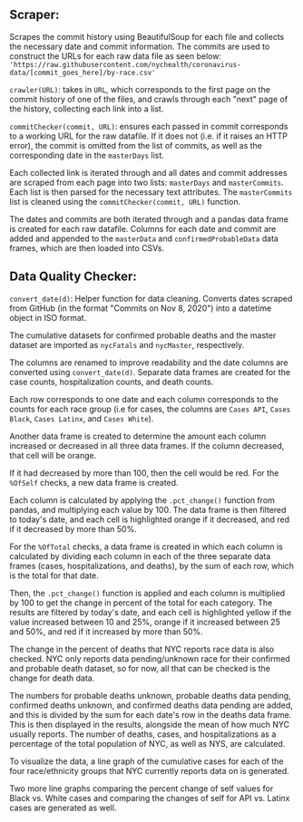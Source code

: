 ## Scraper:
Scrapes the commit history using BeautifulSoup for each file and collects the necessary date and commit information. The commits are used to construct the URLs for each raw data file as seen below:
`'https://raw.githubusercontent.com/nychealth/coronavirus-data/[commit_goes_here]/by-race.csv'`

`crawler(URL)`: takes in `URL`, which corresponds to the first page on the commit history of one of the files, and crawls through each "next" page of the history, collecting each link into a list.

`commitChecker(commit, URL)`: ensures each passed in commit corresponds to a working URL for the raw datafile. If it does not (i.e. if it raises an HTTP error), the commit is omitted from the list of commits, as well as the corresponding date in the `masterDays` list.

Each collected link is iterated through and all dates and commit addresses are scraped from each page into two lists: `masterDays` and `masterCommits`. Each list is then parsed for the necessary text attributes. The `masterCommits` list is cleaned using the `commitChecker(commit, URL)` function.

The dates and commits are both iterated through and a pandas data frame is created for each raw datafile. Columns for each date and commit are added and appended to the `masterData` and `confirmedProbableData` data frames, which are then loaded into CSVs.

## Data Quality Checker:
`convert_date(d)`: Helper function for data cleaning. Converts dates scraped from GitHub (in the format "Commits on Nov 8, 2020") into a datetime object in ISO format.

The cumulative datasets for confirmed probable deaths and the master dataset are imported as `nycFatals` and `nycMaster`, respectively.

The columns are renamed to improve readability and the date columns are converted using `convert_date(d)`. Separate data frames are created for the case counts, hospitalization counts, and death counts.

Each row corresponds to one date and each column corresponds to the counts for each race group (i.e for cases, the columns are `Cases API`, `Cases Black`, `Cases Latinx`, and `Cases White`).

Another data frame is created to determine the amount each column increased or decreased in all three data frames. If the column decreased, that cell will be orange.

If it had decreased by more than 100, then the cell would be red. For the `%OfSelf` checks, a new data frame is created.

Each column is calculated by applying the `.pct_change()` function from pandas, and multiplying each value by 100. The data frame is then filtered to today's date, and each cell is highlighted orange if it decreased, and red if it decreased by more than 50%.

For the `%OfTotal` checks, a data frame is created in which each column is calculated by dividing each column in each of the three separate data frames (cases, hospitalizations, and deaths), by the sum of each row, which is the total for that date.

Then, the `.pct_change()` function is applied and each column is multiplied by 100 to get the change in percent of the total for each category. The results are filtered by today's date, and each cell is highlighted yellow if the value increased between 10 and 25%, orange if it increased between 25 and 50%, and red if it increased by more than 50%.

The change in the percent of deaths that NYC reports race data is also checked. 
NYC only reports data pending/unknown race for their confirmed and probable death dataset, so for now, all that can be checked is the change for death data.

The numbers for probable deaths unknown, probable deaths data pending, confirmed deaths unknown, and confirmed deaths data pending are added, and this is divided by the sum for each date's row in the deaths data frame. This is then displayed in the results, alongside the mean of how much NYC usually reports. 
The number of deaths, cases, and hospitalizations as a percentage of the total population of NYC, as well as NYS, are calculated.

To visualize the data, a line graph of the cumulative cases for each of the four race/ethnicity groups that NYC currently reports data on is generated.

Two more line graphs comparing the percent change of self values for Black vs. White cases and comparing the changes of self for API vs. Latinx cases are generated as well.